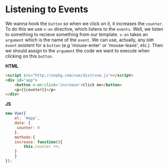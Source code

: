 # Listening to Events

We wanna hook the `button` so when we click on it, it increases the `counter`. To do this we use `v-on` directive, which listens to the `events`. Well, we listen to something to recieve something from our template. `v-on` takes an `argument` which is the name of the `event`. We can use, actually, any `DOM event` existent for a `button` (e.g 'mouse-enter' or 'mouse-leave', etc.). Then we should assign to the `argument` the code we want to execute when clicking on this `button`. 

**HTML** 

```html
<script src="http://unpkg.com/vue/dist/vue.js"></script>
<div id="app">
    <button v-on:click='increase'>Click me</button>
    <p>{{counter}}</p>
</div>
```
**JS**

```js
new Vue({
    el: '#app',
    data: {
     counter: 0
    },
    methods:{
    increase: function(){
        this.counter ++;
    }
    }
});